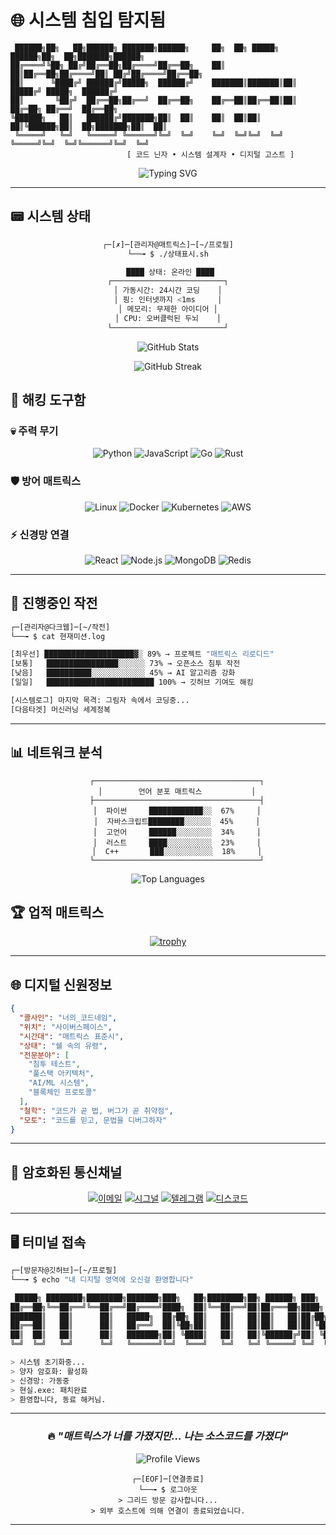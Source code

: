 # 🌐 시스템 침입 탐지됨
```
 ██████╗██╗   ██╗██████╗ ███████╗██████╗     ██╗  ██╗ █████╗  ██████╗██╗  ██╗███████╗██████╗ 
██╔════╝╚██╗ ██╔╝██╔══██╗██╔════╝██╔══██╗    ██║  ██║██╔══██╗██╔════╝██║ ██╔╝██╔════╝██╔══██╗
██║      ╚████╔╝ ██████╔╝█████╗  ██████╔╝    ███████║███████║██║     █████╔╝ █████╗  ██████╔╝
██║       ╚██╔╝  ██╔══██╗██╔══╝  ██╔══██╗    ██╔══██║██╔══██║██║     ██╔═██╗ ██╔══╝  ██╔══██╗
╚██████╗   ██║   ██████╔╝███████╗██║  ██║    ██║  ██║██║  ██║╚██████╗██║  ██╗███████╗██║  ██║
 ╚═════╝   ╚═╝   ╚═════╝ ╚══════╝╚═╝  ╚═╝    ╚═╝  ╚═╝╚═╝  ╚═╝ ╚═════╝╚═╝  ╚═╝╚══════╝╚═╝  ╚═╝
                          [ 코드 닌자 • 시스템 설계자 • 디지털 고스트 ]
```

<div align="center">
  
![Typing SVG](https://readme-typing-svg.herokuapp.com?font=Courier+New&size=25&duration=2000&pause=500&color=00FF41&center=true&vCenter=true&width=800&lines=관리자%40매트릭스%3A~%24+접속중...;%3E+메인프레임+접근중...;%3E+연결+완료;%3E+그리드에+오신걸+환영합니다;그림자+속에서+코딩하는+자...)

</div>

---

## 📟 시스템 상태

<div align="center">

```bash
┌─[✗]─[관리자@매트릭스]─[~/프로필]
└──╼ $ ./상태표시.sh

 ████ 상태: 온라인 ████
┌─────────────────────────┐
│ 가동시간: 24시간 코딩    │
│ 핑: 인터넷까지 <1ms     │
│ 메모리: 무제한 아이디어 │
│ CPU: 오버클럭된 두뇌    │
└─────────────────────────┘
```

![GitHub Stats](https://github-readme-stats.vercel.app/api?username=YOUR_USERNAME&show_icons=true&theme=chartreuse-dark&hide_border=true&bg_color=000000&title_color=00FF41&icon_color=FF1493&text_color=00FFFF&ring_color=00FF41)

![GitHub Streak](https://github-readme-streak-stats.herokuapp.com/?user=YOUR_USERNAME&theme=dark&hide_border=true&background=000000&stroke=00FF41&ring=FF1493&fire=00FFFF&currStreakLabel=00FF41&dates=00FFFF)

</div>

## 🔧 해킹 도구함

### 💀 **주력 무기**
<div align="center">

![Python](https://img.shields.io/badge/파이썬-000000?style=for-the-badge&logo=python&logoColor=00FF41&labelColor=000000)
![JavaScript](https://img.shields.io/badge/자바스크립트-000000?style=for-the-badge&logo=javascript&logoColor=FF1493&labelColor=000000)
![Go](https://img.shields.io/badge/고언어-000000?style=for-the-badge&logo=go&logoColor=00FFFF&labelColor=000000)
![Rust](https://img.shields.io/badge/러스트-000000?style=for-the-badge&logo=rust&logoColor=FF6600&labelColor=000000)

</div>

### 🛡️ **방어 매트릭스**
<div align="center">

![Linux](https://img.shields.io/badge/리눅스-000000?style=for-the-badge&logo=linux&logoColor=00FF41&labelColor=000000)
![Docker](https://img.shields.io/badge/도커-000000?style=for-the-badge&logo=docker&logoColor=00FFFF&labelColor=000000)
![Kubernetes](https://img.shields.io/badge/쿠버네티스-000000?style=for-the-badge&logo=kubernetes&logoColor=FF1493&labelColor=000000)
![AWS](https://img.shields.io/badge/아마존웹서비스-000000?style=for-the-badge&logo=amazonaws&logoColor=FF9900&labelColor=000000)

</div>

### ⚡ **신경망 연결**
<div align="center">

![React](https://img.shields.io/badge/리액트-000000?style=for-the-badge&logo=react&logoColor=00FFFF&labelColor=000000)
![Node.js](https://img.shields.io/badge/노드-000000?style=for-the-badge&logo=nodedotjs&logoColor=00FF41&labelColor=000000)
![MongoDB](https://img.shields.io/badge/몽고DB-000000?style=for-the-badge&logo=mongodb&logoColor=47A248&labelColor=000000)
![Redis](https://img.shields.io/badge/레디스-000000?style=for-the-badge&logo=redis&logoColor=DC382D&labelColor=000000)

</div>

---

## 🚨 진행중인 작전

```bash
┌─[관리자@다크웹]─[~/작전]
└──╼ $ cat 현재미션.log

[최우선] ████████████████████▓░ 89% → 프로젝트 "매트릭스 리로디드"
[보통]   ████████████████░░░░░░ 73% → 오픈소스 침투 작전  
[낮음]   ██████████░░░░░░░░░░░░ 45% → AI 알고리즘 강화
[일일]   ████████████████████████ 100% → 깃허브 기여도 해킹

[시스템로그] 마지막 목격: 그림자 속에서 코딩중...
[다음타겟] 머신러닝 세계정복
```

---

## 📊 네트워크 분석

<div align="center">

```
    ┌─────────────────────────────────────┐
    │        언어 분포 매트릭스           │
    ├─────────────────────────────────────┤
    │  파이썬     ████████████░░  67%     │
    │  자바스크립트████████░░░░░░  45%     │
    │  고언어     ██████░░░░░░░░  34%     │
    │  러스트     ████░░░░░░░░░░  23%     │
    │  C++       ███░░░░░░░░░░░  18%     │
    └─────────────────────────────────────┘
```

![Top Languages](https://github-readme-stats.vercel.app/api/top-langs/?username=YOUR_USERNAME&layout=compact&theme=chartreuse-dark&hide_border=true&bg_color=000000&title_color=00FF41&text_color=00FFFF)

</div>

## 🏆 업적 매트릭스

<div align="center">

[![trophy](https://github-profile-trophy.vercel.app/?username=YOUR_USERNAME&theme=matrix&no-frame=true&no-bg=true&margin-w=4&column=7)](https://github.com/ryo-ma/github-profile-trophy)

</div>

---

## 🌐 디지털 신원정보

```json
{
  "콜사인": "너의_코드네임",
  "위치": "사이버스페이스",
  "시간대": "매트릭스 표준시",
  "상태": "쉘 속의 유령",
  "전문분야": [
    "침투 테스트",
    "풀스택 아키텍처", 
    "AI/ML 시스템",
    "블록체인 프로토콜"
  ],
  "철학": "코드가 곧 법, 버그가 곧 취약점",
  "모토": "코드를 믿고, 문법을 디버그하자"
}
```

---

## 🔗 암호화된 통신채널

<div align="center">

[![이메일](https://img.shields.io/badge/암호화이메일-000000?style=for-the-badge&logo=protonmail&logoColor=8B89CC&labelColor=000000)](mailto:your.encrypted@protonmail.com)
[![시그널](https://img.shields.io/badge/시그널-000000?style=for-the-badge&logo=signal&logoColor=3A76F0&labelColor=000000)](https://signal.org)
[![텔레그램](https://img.shields.io/badge/텔레그램-000000?style=for-the-badge&logo=telegram&logoColor=26A5E4&labelColor=000000)](https://t.me/YOUR_HANDLE)
[![디스코드](https://img.shields.io/badge/디스코드-000000?style=for-the-badge&logo=discord&logoColor=7289DA&labelColor=000000)](https://discord.gg/YOUR_SERVER)

</div>

---

## 🖥️ 터미널 접속

```bash
┌─[방문자@깃허브]─[~/프로필]
└──╼ $ echo "내 디지털 영역에 오신걸 환영합니다"

 █████╗ ████████╗████████╗███████╗███╗   ██╗████████╗██╗ ██████╗ ███╗   ██╗
██╔══██╗╚══██╔══╝╚══██╔══╝██╔════╝████╗  ██║╚══██╔══╝██║██╔═══██╗████╗  ██║
███████║   ██║      ██║   █████╗  ██╔██╗ ██║   ██║   ██║██║   ██║██╔██╗ ██║
██╔══██║   ██║      ██║   ██╔══╝  ██║╚██╗██║   ██║   ██║██║   ██║██║╚██╗██║
██║  ██║   ██║      ██║   ███████╗██║ ╚████║   ██║   ██║╚██████╔╝██║ ╚████║
╚═╝  ╚═╝   ╚═╝      ╚═╝   ╚══════╝╚═╝  ╚═══╝   ╚═╝   ╚═╝ ╚═════╝ ╚═╝  ╚═══╝

> 시스템 초기화중...
> 양자 암호화: 활성화
> 신경망: 가동중  
> 현실.exe: 패치완료
> 환영합니다, 동료 해커님.
```

---

<div align="center">

### 🔥 *"매트릭스가 너를 가졌지만... 나는 소스코드를 가졌다"*

![Profile Views](https://komarev.com/ghpvc/?username=YOUR_USERNAME&color=brightgreen&style=for-the-badge&label=침입+시도+횟수)

```
┌─[EOF]─[연결종료]
└──╼ $ 로그아웃
> 그리드 방문 감사합니다...
> 외부 호스트에 의해 연결이 종료되었습니다.
```

</div>

---

<!-- 숨겨진 백도어 -->
<!--
████████╗██╗  ██╗███████╗    ███╗   ███╗ █████╗ ████████╗██████╗ ██╗██╗  ██╗
╚══██╔══╝██║  ██║██╔════╝    ████╗ ████║██╔══██╗╚══██╔══╝██╔══██╗██║╚██╗██╔╝
   ██║   ███████║█████╗      ██╔████╔██║███████║   ██║   ██████╔╝██║ ╚███╔╝ 
   ██║   ██╔══██║██╔══╝      ██║╚██╔╝██║██╔══██║   ██║   ██╔══██╗██║ ██╔██╗ 
   ██║   ██║  ██║███████╗    ██║ ╚═╝ ██║██║  ██║   ██║   ██║  ██║██║██╔╝ ██╗
   ╚═╝   ╚═╝  ╚═╝╚══════╝    ╚═╝     ╚═╝╚═╝  ╚═╝   ╚═╝   ╚═╝  ╚═╝╚═╝╚═╝  ╚═╝
                          무단 접근이 탐지되었습니다
-->
